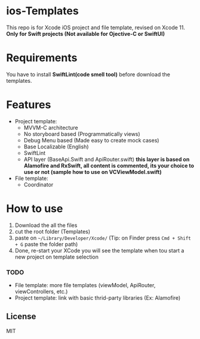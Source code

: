 # ios-Templates
This repo is for Xcode iOS project and file template, revised on Xcode 11.
**Only for Swift projects (Not available for Ojective-C or SwiftUI)**

# Requirements
You have to install **SwiftLint(code smell tool)** before download the templates.

# Features
- Project template:
  - MVVM-C architecture
  - No storyboard based (Programmatically views)
  - Debug Menu based (Made easy to create mock cases)
  - Base Localizable (English)
  - SwiftLint
  - API layer (BaseApi.Swift and ApiRouter.swift) **this layer is based on Alamofire and RxSwift, all content is commented, its your choice to use or not (sample how to use on VCViewModel.swift)**
- File template:
  - Coordinator

# How to use
1. Download the all the files
2. cut the root folder (Templates)
3. paste on ```~/Library/Developer/Xcode/``` (Tip: on Finder press ```Cmd + Shift + G``` paste the folder path)
4. Done, re-start your XCode you will see the template when tou start a new project on template selection

### TODO
- File template: more file templates (viewModel, ApiRouter, viewControllers, etc.)
- Project template: link with basic thrid-party libraries (Ex: Alamofire)

License
----

MIT
